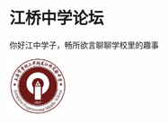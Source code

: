 <html>
<body>
	<h1>江桥中学论坛</h1>
	<p>你好江中学子，畅所欲言聊聊学校里的趣事</p>
	<img src="https://github.com/wyxdlz54188/jqzx/blob/main/jqzx.jpeg" alt="Pulpit rock" width="100" height="100">
</html>
